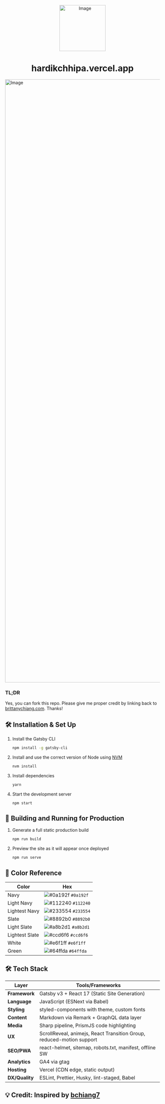<div align="center">
  <img width="150" height="150" alt="Image" src="https://github.com/user-attachments/assets/71e114cf-cef1-4e1a-b71c-12222b79b01b" />
</div>
<h1 align="center">
  <a href="https://hardikchhipa.vercel.app" target="_blank" style="text-decoration: none; color: inherit;">
    hardikchhipa.vercel.app
  </a>
</h1>

<img width="3420" height="1964" alt="Image" src="https://github.com/user-attachments/assets/a38198f6-c530-4870-b82a-c30cd52fe6e4" />

### TL;DR

Yes, you can fork this repo. Please give me proper credit by linking back to [brittanychiang.com](https://brittanychiang.com). Thanks!

## 🛠 Installation & Set Up

1. Install the Gatsby CLI

   ```sh
   npm install -g gatsby-cli
   ```

2. Install and use the correct version of Node using [NVM](https://github.com/nvm-sh/nvm)

   ```sh
   nvm install
   ```

3. Install dependencies

   ```sh
   yarn
   ```

4. Start the development server

   ```sh
   npm start
   ```

## 🚀 Building and Running for Production

1. Generate a full static production build

   ```sh
   npm run build
   ```

1. Preview the site as it will appear once deployed

   ```sh
   npm run serve
   ```

## 🎨 Color Reference

| Color          | Hex                                                                |
| -------------- | ------------------------------------------------------------------ |
| Navy           | ![#0a192f](https://via.placeholder.com/10/0a192f?text=+) `#0a192f` |
| Light Navy     | ![#112240](https://via.placeholder.com/10/0a192f?text=+) `#112240` |
| Lightest Navy  | ![#233554](https://via.placeholder.com/10/303C55?text=+) `#233554` |
| Slate          | ![#8892b0](https://via.placeholder.com/10/8892b0?text=+) `#8892b0` |
| Light Slate    | ![#a8b2d1](https://via.placeholder.com/10/a8b2d1?text=+) `#a8b2d1` |
| Lightest Slate | ![#ccd6f6](https://via.placeholder.com/10/ccd6f6?text=+) `#ccd6f6` |
| White          | ![#e6f1ff](https://via.placeholder.com/10/e6f1ff?text=+) `#e6f1ff` |
| Green          | ![#64ffda](https://via.placeholder.com/10/64ffda?text=+) `#64ffda` |

## 🛠️ Tech Stack

| Layer          | Tools/Frameworks                                                      |
| -------------- | --------------------------------------------------------------------- |
| **Framework**  | Gatsby v3 + React 17 (Static Site Generation)                         |
| **Language**   | JavaScript (ESNext via Babel)                                         |
| **Styling**    | styled-components with theme, custom fonts                            |
| **Content**    | Markdown via Remark + GraphQL data layer                              |
| **Media**      | Sharp pipeline, PrismJS code highlighting                             |
| **UX**         | ScrollReveal, animejs, React Transition Group, reduced-motion support |
| **SEO/PWA**    | react-helmet, sitemap, robots.txt, manifest, offline SW               |
| **Analytics**  | GA4 via gtag                                                          |
| **Hosting**    | Vercel (CDN edge, static output)                                      |
| **DX/Quality** | ESLint, Prettier, Husky, lint-staged, Babel                           |

## 💡 **Credit:** Inspired by [bchiang7](https://github.com/bchiang7)
